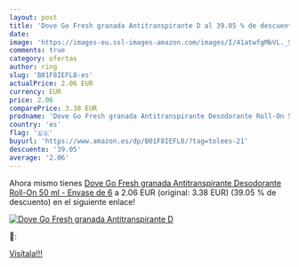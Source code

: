 ```yaml
---
layout: post
title: 'Dove Go Fresh granada Antitranspirante D al 39.05 % de descuento'
date: 
image: 'https://images-eu.ssl-images-amazon.com/images/I/41atwfgMbVL._SL200_.jpg'
comments: true
category: ofertas
author: ring
slug: 'B01F8IEFL8-es'
actualPrice: 2.06 EUR
currency: EUR
price: 2.06
comparePrice: 3.38 EUR
prodname: 'Dove Go Fresh granada Antitranspirante Desodorante Roll-On 50 ml - Envase de 6'
country: 'es'
flag: '🇪🇸'
buyurl: 'https://www.amazon.es/dp/B01F8IEFL8/?tag=tolees-21'
descuento: '39.05'
average: '2.06'
---
```


Ahora mismo tienes [Dove Go Fresh granada Antitranspirante Desodorante Roll-On 50 ml - Envase de 6](https://www.amazon.es/dp/B01F8IEFL8/?tag=tolees-21) a 2.06 EUR (original: 3.38 EUR) (39.05 %  de descuento) en el siguiente enlace!

[![Dove Go Fresh granada Antitranspirante D](https://images-eu.ssl-images-amazon.com/images/I/41atwfgMbVL._SL200_.jpg)](https://www.amazon.es/dp/B01F8IEFL8/?tag=tolees-21)

🔎:


[Visítala!!!](https://www.amazon.es/dp/B01F8IEFL8/?tag=tolees-21)
